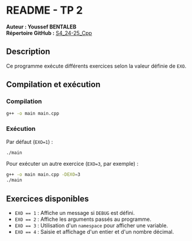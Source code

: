 # README - TP 2

**Auteur : Youssef BENTALEB**  
**Répertoire GitHub :** [S4_24-25_Cpp](https://github.com/SmollCoco/S4_24-25_Cpp)

## Description

Ce programme exécute différents exercices selon la valeur définie de `EXO`.

## Compilation et exécution

### Compilation

```sh
g++ -o main main.cpp
```

### Exécution

Par défaut (`EXO=1`) :

```sh
./main
```

Pour exécuter un autre exercice (`EXO=3`, par exemple) :

```sh
g++ -o main main.cpp -DEXO=3
./main
```

## Exercices disponibles

-   `EXO == 1` : Affiche un message si `DEBUG` est défini.
-   `EXO == 2` : Affiche les arguments passés au programme.
-   `EXO == 3` : Utilisation d'un `namespace` pour afficher une variable.
-   `EXO == 4` : Saisie et affichage d'un entier et d'un nombre décimal.
